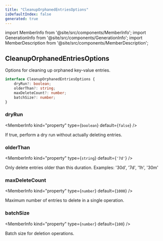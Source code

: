```yaml
---
title: "CleanupOrphanedEntriesOptions"
isDefaultIndex: false
generated: true
---
```

<!-- This file was generated from the Vendure source. Do not modify. Instead, re-run the "docs:build" script -->
import MemberInfo from '@site/src/components/MemberInfo';
import GenerationInfo from '@site/src/components/GenerationInfo';
import MemberDescription from '@site/src/components/MemberDescription';


## CleanupOrphanedEntriesOptions

<GenerationInfo sourceFile="packages/core/src/config/key-value/key-value-types.ts" sourceLine="236" packageName="@vendure/core" since="3.4.0" />

Options for cleaning up orphaned key-value entries.

```ts title="Signature"
interface CleanupOrphanedEntriesOptions {
    dryRun?: boolean;
    olderThan?: string;
    maxDeleteCount?: number;
    batchSize?: number;
}
```

<div className="members-wrapper">

### dryRun

<MemberInfo kind="property" type={`boolean`} default={`false`}   />

If true, perform a dry run without actually deleting entries.
### olderThan

<MemberInfo kind="property" type={`string`} default={`'7d'`}   />

Only delete entries older than this duration.
Examples: '30d', '7d', '1h', '30m'
### maxDeleteCount

<MemberInfo kind="property" type={`number`} default={`1000`}   />

Maximum number of entries to delete in a single operation.
### batchSize

<MemberInfo kind="property" type={`number`} default={`100`}   />

Batch size for deletion operations.


</div>
